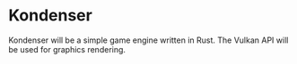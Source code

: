 # Kondenser
Kondenser will be a simple game engine written in Rust. The Vulkan API will be used for graphics rendering.
